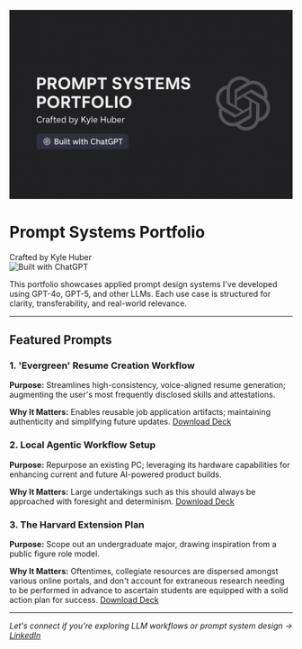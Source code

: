 ![Prompt Systems Portfolio Banner](./kyle-prompt-portfolio-banner.png)

# Prompt Systems Portfolio  
Crafted by Kyle Huber  
![Built with ChatGPT](https://img.shields.io/badge/Built_with-ChatGPT-blueviolet?style=flat-square&logo=openai)

This portfolio showcases applied prompt design systems I've developed using GPT-4o, GPT-5, and other LLMs. Each use case is structured for clarity, transferability, and real-world relevance.

---

## Featured Prompts

### 1. 'Evergreen' Resume Creation Workflow  
**Purpose:** Streamlines high-consistency, voice-aligned resume generation; augmenting the user's most frequently disclosed skills and attestations.

**Why It Matters:** Enables reusable job application artifacts; maintaining authenticity and simplifying future updates.
[Download Deck](./evergreen_cv_prompt.pdf)

### 2. Local Agentic Workflow Setup  
**Purpose:** Repurpose an existing PC; leveraging its hardware capabilities for enhancing current and future AI-powered product builds. 

**Why It Matters:** Large undertakings such as this should always be approached with foresight and determinism.
[Download Deck](./dual_boot_roadmap_prompt.pdf)

### 3. The Harvard Extension Plan  
**Purpose:** Scope out an undergraduate major, drawing inspiration from a public figure role model.

**Why It Matters:** Oftentimes, collegiate resources are dispersed amongst various online portals, and don't account for extraneous research needing to be performed in advance to ascertain students are equipped with a solid action plan for success. 
[Download Deck](./harvard_extension_prompt.pdf)

---

*Let's connect if you're exploring LLM workflows or prompt system design -> [LinkedIn](https://linkedin.com/in/kyle-james-my-filenames)*
